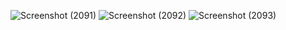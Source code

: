 ![Screenshot (2091)](https://github.com/sudiptapramanik209/Hack2Skill_Assignment/assets/105772652/8d42b76f-fd47-4bb3-bebb-74e23ad8ee22)
![Screenshot (2092)](https://github.com/sudiptapramanik209/Hack2Skill_Assignment/assets/105772652/3422e4c8-efa0-4c87-b545-7edb7ca068e0)
![Screenshot (2093)](https://github.com/sudiptapramanik209/Hack2Skill_Assignment/assets/105772652/5c449cc5-4ebe-4aea-98c1-bb8bd931ba1d)
